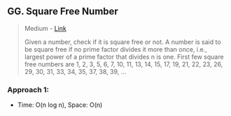 ## GG. Square Free Number 

> Medium - [Link](https://www.geeksforgeeks.org/square-free-number/)
>
> Given a number, check if it is square free or not. A number is said to be square free if no prime factor divides it more than once, i.e., largest power of a prime factor that divides n is one. First few square free numbers are 1, 2, 3, 5, 6, 7, 10, 11, 13, 14, 15, 17, 19, 21, 22, 23, 26, 29, 30, 31, 33, 34, 35, 37, 38, 39, …



### Approach 1:  

- Time: O(n log n), Space: O(n)

```java

```

